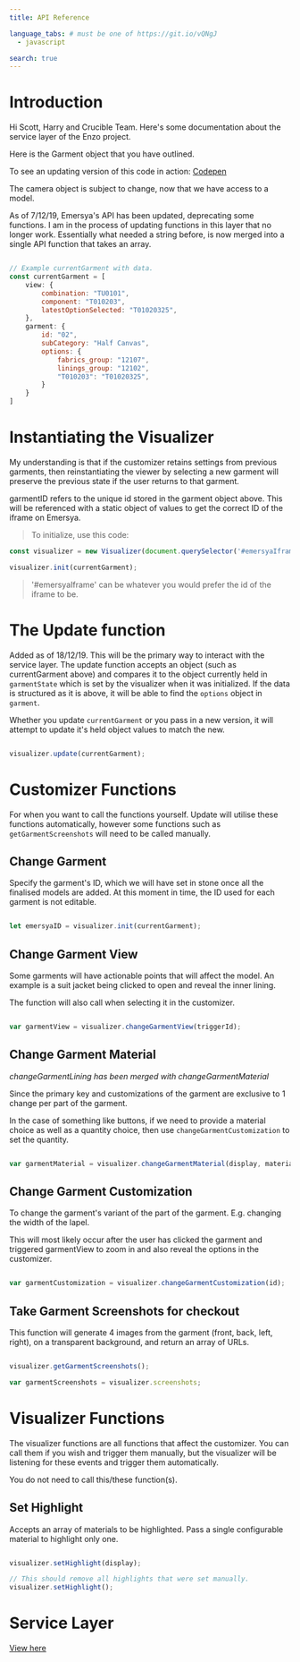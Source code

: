 ```yaml
---
title: API Reference

language_tabs: # must be one of https://git.io/vQNgJ
  - javascript

search: true
---
```


# Introduction

Hi Scott, Harry and Crucible Team. Here's some documentation about the service layer of the Enzo project.

Here is the Garment object that you have outlined.

To see an updating version of this code in action:
[Codepen](https://codepen.io/kylegriffin/pen/qBBoQGr?editors=1011)

The camera object is subject to change, now that we have access to a model.

As of 7/12/19, Emersya's API has been updated, deprecating some functions. I am in the process of updating functions in this layer that no longer work. Essentially what needed a string before, is now merged into a single API function that takes an array.


```javascript

// Example currentGarment with data.
const currentGarment = [
    view: {
        combination: "TU0101", 
        component: "T010203",
        latestOptionSelected: "T01020325",
    },
    garment: {
        id: "02",  
        subCategory: "Half Canvas",
        options: {
            fabrics_group: "12107",
            linings_group: "12102",
            "T010203": "T01020325",
        }
    }
]
```


# Instantiating the Visualizer

My understanding is that if the customizer retains settings from previous garments, then reinstantiating the viewer by selecting a new garment will preserve the previous state if the user returns to that garment.

garmentID refers to the unique id stored in the garment object above. This will be referenced with a static object of values to get the correct ID of the iframe on Emersya. 

> To initialize, use this code:

```javascript
const visualizer = new Visualizer(document.querySelector('#emersyaIframe'));

visualizer.init(currentGarment);
```

> '#emersyaIframe' can be whatever you would prefer the id of the iframe to be.

# The Update function

Added as of 18/12/19. This will be the primary way to interact with the service layer. The update function accepts an object (such as currentGarment above) and compares it to the object currently held in `garmentState` which is set by the visualizer when it was initialized. If the data is structured as it is above, it will be able to find the `options` object in `garment`.

Whether you update `currentGarment` or you pass in a new version, it will attempt to update it's held object values to match the new. 

```javascript

visualizer.update(currentGarment);


```


# Customizer Functions

For when you want to call the functions yourself. Update will utilise these functions automatically, however some functions such as `getGarmentScreenshots` will need to be called manually.

## Change Garment

Specify the garment's ID, which we will have set in stone once all the finalised models are added. At this moment in time, the ID used for each garment is not editable.

```javascript

let emersyaID = visualizer.init(currentGarment);
```

## Change Garment View

Some garments will have actionable points that will affect the model. An example is a suit jacket being clicked to open and reveal the inner lining.

The function will also call when selecting it in the customizer.

```javascript

var garmentView = visualizer.changeGarmentView(triggerId);
```

## Change Garment Material

*changeGarmentLining has been merged with changeGarmentMaterial*

Since the primary key and customizations of the garment are exclusive to 1 change per part of the garment. 

In the case of something like buttons, if we need to provide a material choice as well as a quantity choice, then use `changeGarmentCustomization` to set the quantity.

```javascript

var garmentMaterial = visualizer.changeGarmentMaterial(display, material);
```

## Change Garment Customization

To change the garment's variant of the part of the garment. E.g. changing the width of the lapel.

This will most likely occur after the user has clicked the garment and triggered garmentView to zoom in and also reveal the options in the customizer.

```javascript

var garmentCustomization = visualizer.changeGarmentCustomization(id);
```

## Take Garment Screenshots for checkout

This function will generate 4 images from the garment (front, back, left, right), on a transparent background, and return an array of URLs.

```javascript

visualizer.getGarmentScreenshots();

var garmentScreenshots = visualizer.screenshots;
```


# Visualizer Functions

The visualizer functions are all functions that affect the customizer. You can call them if you wish and trigger them manually, but the visualizer will be listening for these events and trigger them automatically.

<div class="warning">You do not need to call this/these function(s).</div>

## Set Highlight

Accepts an array of materials to be highlighted. Pass a single configurable material to highlight only one.

```javascript

visualizer.setHighlight(display);

// This should remove all highlights that were set manually.
visualizer.setHighlight();

```

# Service Layer

<a href="https://github.com/cruciblecreative/cruciblecreative.github.io/blob/master/serviceLayer/EnzoServiceLayer.js" target="_blank">View here</a>


